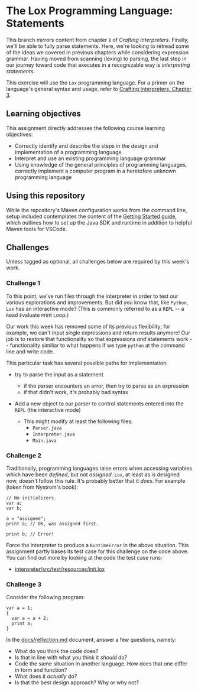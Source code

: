# The Lox Programming Language: Statements

This branch mirrors content from chapter `8` of _Crafting Interpreters_. Finally, we'll be able
to fully parse statements. Here, we're looking to retread some of the ideas we covered in previous
chapters while considering expression grammar. Having moved from scanning (lexing) to parsing, the
last step in our journey toward code that executes in a recognizable way is _interpreting statements_.

This exercise will use the `Lox` programming language. For a primer on the language's general syntax and usage, 
refer to  [Crafting Interpreters, Chapter 3](https://www.craftinginterpreters.com/the-lox-language.html).

## Learning objectives

This assignment directly addresses the following course learning objectives:

* Correctly identify and describe the steps in the design and implementation of a programming language
* Interpret and use an existing programming language grammar
* Using knowledge of the general principles of programming languages, correctly implement a computer program in a heretofore unknown programming language

## Using this repository

While the repository's Maven configuration works from the command line, setup included contemplates
the content of the [Getting Started guide](wiki/Getting-Started), which outlines how to set
up the Java SDK and runtime in addition to helpful Maven tools for VSCode.

## Challenges

Unless tagged as optional, all challenges below are required by this week's work.

### Challenge 1

To this point, we've run files through the interpreter in order to test our various explorations and
improvements. But did you know that, like `Python`, `Lox` has an interactive mode? (This is commonly
referred to as a `REPL` -- a `R`ead `E`valuate `P`rint `L`oop.)

Our work this week has removed some of its previous flexibility; for example, we can't input single 
expressions and return results anymore! Our job is to restore that functionality so that expressions 
_and_ statements work -- functionality similiar to what happens if we type `python` at the command line
and write code.

This particular task has several possible paths for implementation:

* try to parse the input as a statement
  * if the parser encounters an error, then try to parse as an expression
  * if that didn't work, it's probably bad syntax

* Add a new object to our parser to control statements entered into the `REPL` (the interactive mode)
  * This might modify at least the following files:
    * `Parser.java`
    * `Interpreter.java`
    * `Main.java`

### Challenge 2

Traditionally, programming languages raise errors when accessing variables which have been _defined_,
but not _assigned_. `Lox`, at least as is designed now, _doesn't_ follow this rule. It's probably better
that it _does_. For example (taken from Nystrom's book):
```
// No initializers.
var a;
var b;

a = "assigned";
print a; // OK, was assigned first.

print b; // Error!
```
Force the interpreter to produce a `RuntimeError` in the above situation. This assignment partly bases its test
case for this challenge on the code above. You can find out more by looking at the code the test case runs:

* [interpreter/src/test/resources/init.lox](interpreter/src/test/resources/init.lox)

### Challenge 3

Consider the following program:
```
var a = 1;
{
  var a = a + 2;
  print a;
}
```
In the [docs/reflection.md](reflection.md) document, answer a few questions, namely:

* What do you think the code does?
* Is that in line with what you think it _should_ do?
* Code the same situation in another language. How does that one differ in form and function?
* What does it _actually_ do?
* Is that the best design approach? Why or why not?
